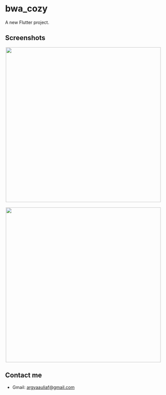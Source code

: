 # bwa_cozy

A new Flutter project.

## Screenshots
<p align="center">
  <img src="/screenshots/1.jpg" width="500">
  <br/>
  <br/>
  <img src="/screenshots/2.jpg" width="500">
</p>

## Contact me
- Gmail: <a href="mailto:argyaauliaf@gmail.com">argyaauliaf@gmail.com</a>
